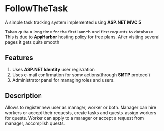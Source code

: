 # FollowTheTask
A simple task tracking system implemented using **ASP.NET MVC 5**

Takes quite a long time for the first launch and first requests to database. This is due to **AppHarbor** hosting policy for free plans. After visiting several pages it gets quite smooth

## Features
1. Uses **ASP.NET Identity** user registration
2. Uses e-mail confirmation for some actions(through **SMTP** protocol)
3. Administrator panel for managing roles and users. 

## Description
Allows to register new user as manager, worker or both.
Manager can hire workers or accept their requests, create tasks and quests, assign workers for quests.
Worker can apply to a manager or accept a request from manager, accomplish quests.